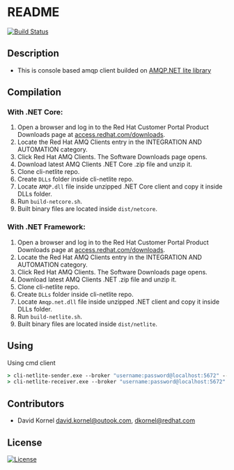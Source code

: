 # README #
[![Build Status](https://travis-ci.org/rh-messaging/cli-netlite.svg?branch=master)](https://travis-ci.org/rh-messaging/cli-netlite)



## Description

* This is console based amqp client builded on [AMQP.NET lite library](https://github.com/Azure/amqpnetlite)

## Compilation

### With .NET Core:

1. Open a browser and log in to the Red Hat Customer Portal Product Downloads page at [access.redhat.com/downloads](https://access.redhat.com/downloads).
2. Locate the Red Hat AMQ Clients entry in the INTEGRATION AND AUTOMATION category.
3. Click Red Hat AMQ Clients. The Software Downloads page opens.
4. Download latest AMQ Clients .NET Core .zip file and unzip it.
5. Clone cli-netlite repo.
6. Create `DLLs` folder inside cli-netlite repo.
7. Locate `AMQP.dll` file inside unzipped .NET Core client and copy it inside DLLs folder.
8. Run `build-netcore.sh`.
9. Built binary files are located inside `dist/netcore`.

### With .NET Framework:

1. Open a browser and log in to the Red Hat Customer Portal Product Downloads page at [access.redhat.com/downloads](https://access.redhat.com/downloads).
2. Locate the Red Hat AMQ Clients entry in the INTEGRATION AND AUTOMATION category.
3. Click Red Hat AMQ Clients. The Software Downloads page opens.
4. Download latest AMQ Clients .NET .zip file and unzip it.
5. Clone cli-netlite repo.
6. Create `DLLs` folder inside cli-netlite repo.
7. Locate `Amqp.net.dll` file inside unzipped .NET client and copy it inside DLLs folder.
8. Run `build-netlite.sh`.
9. Built binary files are located inside `dist/netlite`.

## Using

Using cmd client

```cmd
> cli-netlite-sender.exe --broker "username:password@localhost:5672" --address "queue_test" --count 2 --msg-content "text message" --log-msgs dict
> cli-netlite-receiver.exe --broker "username:password@localhost:5672" --address "queue_test" --count 2 --log-msgs dict
```

## Contributors

* David Kornel <david.kornel@outook.com>, <dkornel@redhat.com>

## License

[![License](https://img.shields.io/badge/License-Apache%202.0-blue.svg)](https://opensource.org/licenses/Apache-2.0)